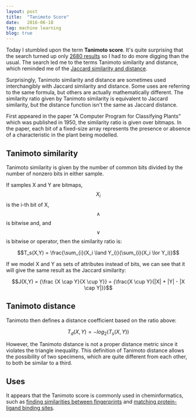 ```yaml
---
layout: post
title:  "Tanimoto Score"
date:   2016-06-18
tag: machine learning
blog: true
---
```


Today I stumbled upon the term **Tanimoto score**. It's quite surprising that the search turned up only [2680 results][res] so I had to do more digging than the usual. The search led me to the terms Tanimoto similarity and distance, which reminded me of the [Jaccard similarity and distance][jaccard].

Surprisingly, Tanimoto similarity and distance are sometimes used interchangibly with Jaccard similarity and distance. Some uses are referring to the same formula, but others are actually mathematically different. The similarity ratio given by Tanimoto similarity is equivalent to Jaccard similarity, but the distance function isn't the same as Jaccard distance.

First appeared in the paper "A Computer Program for Classifying Plants" which was published in 1950, the similarity ratio is given over bitmaps. In the paper, each bit of a fixed-size array represents the presence or absence of a characteristic in the plant being modelled. 

## Tanimoto similarity

Tanimoto similarity is given by the number of common bits divided by the number of nonzero bits in either sample.

If samples X and Y are bitmaps, $$X_i$$ is the i-th bit of X, $$\land$$ is bitwise and, and $$\lor$$ is bitwise or operator, then the similarity ratio is:

$$T_s(X,Y) = \frac{\sum_{i}(X_i \land Y_i)}{\sum_{i}(X_i \lor Y_i)}$$

If we model X and Y as sets of attributes instead of bits, we can see that it will give the same result as the Jaccard similarity:

$$J(X,Y) = {\frac {X \cap Y}{X \cup Y}} = {\frac{X \cup Y}{|X| + |Y| - |X \cap Y|}}$$

## Tanimoto distance

Tanimoto then defines a distance coefficient based on the ratio above:

$$T_d(X,Y) = {-log_2(T_s(X,Y))}$$

However, the Tanimoto distance is not a proper distance metric since it violates the triangle inequality. This definition of Tanimoto distance allows the possibility of two specimens, which are quite different from each other, to both be similar to a third.

## Uses
It appears that the Tanimoto score is commonly used in cheminformatics, such as [finding similarities between fingerprints][fingerprints] and [matching protein-ligand binding sites][protein]. 

[res]: https://www.google.com/search?q=%22tanimoto+score%22&ie=utf-8&oe=utf-8&client=firefox-b-ab
[jaccard]: http://x.galuhsahid.com/similarity-scores
[fingerprints]: http://www.ncbi.nlm.nih.gov/pmc/articles/PMC4456712/
[protein]: https://www1.maths.leeds.ac.uk/statistics/pgstats/theses/davies.pdf
